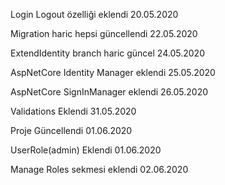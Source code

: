 Login Logout özelliği eklendi 20.05.2020

Migration haric hepsi güncellendi 22.05.2020
 
ExtendIdentity branch haric güncel 24.05.2020

AspNetCore Identity Manager eklendi 25.05.2020

AspNetCore SignInManager eklendi 26.05.2020

Validations Eklendi 31.05.2020
 
Proje Güncellendi 01.06.2020
 
UserRole(admin) Eklendi 01.06.2020 

Manage Roles sekmesi eklendi 02.06.2020
 
